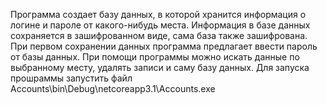 Программа создает базу данных, в которой хранится информация о логине и пароле от какого-нибудь места. Информация в базе данных сохраняется в зашифрованном виде, сама база также зашифрована. При первом сохранении данных программа предлагает ввести пароль от базы данных. При помощи программы можно искать данные по выбранному месту, удалять записи и саму базу данных.
Для запуска прошраммы запустить файл Accounts\bin\Debug\netcoreapp3.1\Accounts.exe
